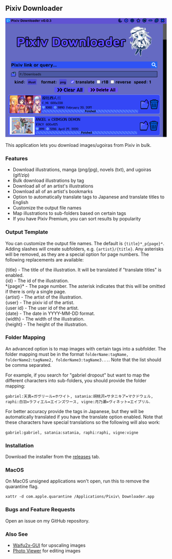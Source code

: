 ## Pixiv Downloader

<img src="assets/images/readme.png">

This application lets you download images/ugoiras from Pixiv in bulk.

### Features
- Download illustrations, manga (png/jpg), novels (txt), and ugoiras (gif/zip)
- Bulk download illustrations by tag
- Download all of an artist's illustrations
- Download all of an artist's bookmarks
- Option to automatically translate tags to Japanese and translate titles to English
- Customize the output file names
- Map illustrations to sub-folders based on certain tags
- If you have Pixiv Premium, you can sort results by popularity

### Output Template

You can customize the output file names. The default is `{title}*_p{page}*`. Adding slashes will create subfolders,
e.g. `{artist}/{title}`. Any asterisks will be removed, as they are a special option for page numbers. The following replacements are available:

{title} - The title of the illustration. It will be translated if "translate titles" is enabled. \
{id} - The id of the illustration. \
\*{page}\* - The page number. The asterisk indicates that this will be omitted if there is only a single page. \
{artist} - The artist of the illustration. \
{user} - The pixiv id of the artist. \
{user id} - The user id of the artist. \
{date} - The date in YYYY-MM-DD format. \
{width} - The width of the illustration. \
{height} - The height of the illustration.

### Folder Mapping

An advanced option is to map images with certain tags into a subfolder. The folder mapping must be
in the format `folderName:tagName, folderName2:tagName2, folderName3:tagName3...`. Note that the list should
be comma separated. 

For example, if you search for "gabriel dropout" but want to map the different characters into sub-folders,
you should provide the folder mapping:

`gabriel:天真=ガヴリール=ホワイト, satania:胡桃沢=サタニキア=マクドウェル, raphi:白羽=ラフィエル=エインズワース, vigne:月乃瀬=ヴィネット=エイプリル`. 

For better accuracy provide the tags in Japanese, but they will be automatically translated if you have the translate option enabled. Note that these characters have special translations so the following will also work:

`gabriel:gabriel, satania:satania, raphi:raphi, vigne:vigne`

### Installation

Download the installer from the [releases](https://github.com/Moebits/Pixiv-Downloader/releases) tab.

### MacOS

On MacOS unsigned applications won't open, run this to remove the quarantine flag.
```
xattr -d com.apple.quarantine /Applications/Pixiv\ Downloader.app
```

### Bugs and Feature Requests

Open an issue on my GitHub repository.

### Also See

- [Waifu2x-GUI](https://github.com/Moebits/Waifu2x-GUI) for upscaling images
- [Photo Viewer](https://github.com/Moebits/Photo-Viewer) for editing images
